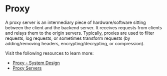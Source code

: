 # Proxy

A proxy server is an intermediary piece of hardware/software sitting between the client and the backend server. It receives requests from clients and relays them to the origin servers. Typically, proxies are used to filter requests, log requests, or sometimes transform requests (by adding/removing headers, encrypting/decrypting, or compression).

Visit the following resources to learn more:

- [Proxy - System Design](https://dev.to/karanpratapsingh/system-design-the-complete-course-10fo#proxy)
- [Proxy Servers](https://devpath.sh/guides/proxy-servers)
